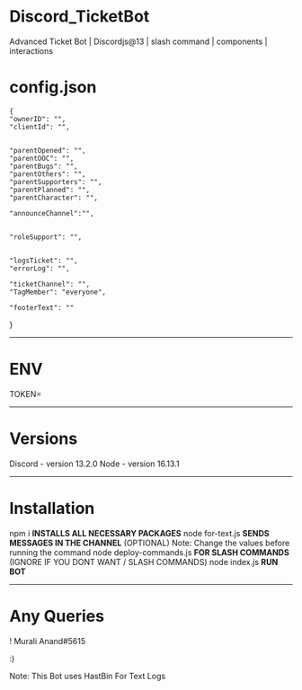 # Discord_TicketBot
Advanced Ticket Bot | Discordjs@13 | slash command | components | interactions

# config.json

    {
    "ownerID": "",
    "clientId": "",


    "parentOpened": "",
    "parentOOC": "",
    "parentBugs": "",
    "parentOthers": "",
    "parentSupporters": "",
    "parentPlanned": "",
    "parentCharacter": "",

    "announceChannel":"",


    "roleSupport": "",


    "logsTicket": "",
    "errorLog": "",
    
    "ticketChannel": "",
    "TagMember": "everyone",

    "footerText": ""

}


---------------------------------------------

# ENV
TOKEN= <your beautiful discord bot>

---------------------------------------------

# Versions 

Discord - version 13.2.0
Node - version 16.13.1

---------------------------------------------

# Installation 

npm i **INSTALLS ALL NECESSARY PACKAGES**
node for-text.js **SENDS MESSAGES IN THE CHANNEL** (OPTIONAL) Note: Change the values before running the command
node deploy-commands.js **FOR SLASH COMMANDS** (IGNORE IF YOU DONT WANT / SLASH COMMANDS)
node index.js **RUN BOT**

---------------------------------------------

# Any Queries 

! Murali Anand#5615

:)

Note: This Bot uses HastBin For Text Logs

